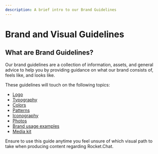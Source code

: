 ```yaml
---
description: A brief intro to our Brand Guidelines
---
```


# Brand and Visual Guidelines

## What are Brand Guidelines?

Our brand guidelines are a collection of information, assets, and general advice to help you by providing guidance on what our brand consists of, feels like, and looks like.

These guidelines will touch on the following topics:

* [Logo](logo.md)&#x20;
* [Typography](typography.md)&#x20;
* [Colors](colors.md)
* [Patterns](patterns.md)
* [Iconography](iconography.md)
* [Photos](photos.md)
* [Brand usage examples](brand-usage-examples.md)
* [Media kit](compositionsed.md)

Ensure to use this guide anytime you feel unsure of which visual path to take when producing content regarding Rocket.Chat.
